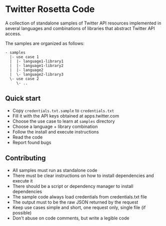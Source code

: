 Twitter Rosetta Code
====================

A collection of standalone samples of Twitter API resources implemented in several languages and combinations of libraries that abstract Twitter API access.

The samples are organized as follows:

    - samples
      |- use case 1
      |  |- language1-library1
      |  |- language1-library2
      |  |- language2
      |  \- language2-library3
      \- use case 2
         \- ..

## Quick start

* Copy `credentials.txt.sample` to `credentials.txt`
* Fill it with the API keys obtained at apps.twitter.com
* Choose the use case to learn at `samples` directory
* Choose a language + library combination
* Follow the install and execute instructions
* Read the code
* Report found bugs

## Contributing

* All samples must run as standalone code
* There must be clear instructions on how to install dependencies and execute it
* There should be a script or dependency manager to install dependencies
* The sample code always load credentials from credentials.txt file
* The output must to be the raw JSON returned by the request
* Keep use cases simple and short, one request only, single file (if possible)
* Don't abuse on code comments, but write a legible code
